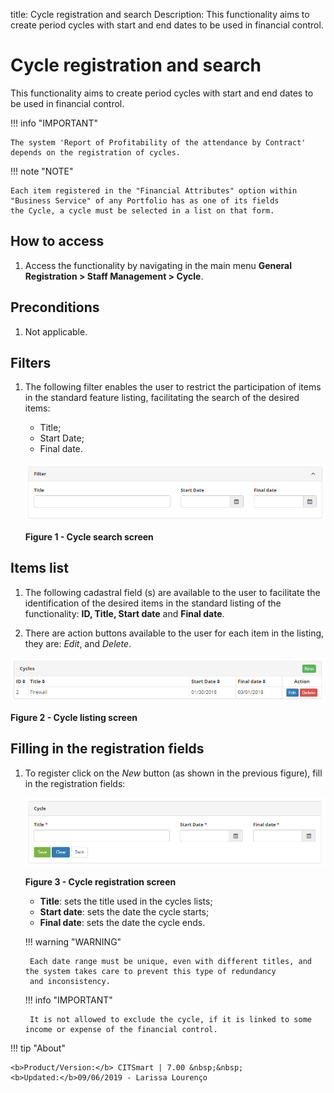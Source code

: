 title:  Cycle registration and search
Description: This functionality aims to create period cycles with start and end dates to be used in financial control.
# Cycle registration and search

This functionality aims to create period cycles with start and end dates to be used in financial control.

!!! info "IMPORTANT"

    The system 'Report of Profitability of the attendance by Contract' depends on the registration of cycles.
    
!!! note "NOTE"

    Each item registered in the "Financial Attributes" option within "Business Service" of any Portfolio has as one of its fields 
    the Cycle, a cycle must be selected in a list on that form.
    
How to access
--------------

1. Access the functionality by navigating in the main menu **General Registration > Staff Management > Cycle**.

Preconditions
----------------

1. Not applicable.

Filters
---------

1. The following filter enables the user to restrict the participation of items in the standard feature listing, facilitating the 
search of the desired items:

    - Title;
    - Start Date;
    - Final date.
    
    ![Search](images/cycle.img1.jpg)
    
    **Figure 1 - Cycle search screen**
    
Items list
-------------------

1. The following cadastral field (s) are available to the user to facilitate the identification of the desired items in the 
standard listing of the functionality: **ID, Title, Start date** and **Final date**.

2. There are action buttons available to the user for each item in the listing, they are: *Edit*, and *Delete*.

![Listing](images/cycle.img2.jpg)

**Figure 2 - Cycle listing screen**

Filling in the registration fields
-------------------------------------

1. To register click on the *New* button (as shown in the previous figure), fill in the registration fields:

    ![Entry](images/cycle.img3.jpg)
    
    **Figure 3 - Cycle registration screen**
    
    - **Title**: sets the title used in the cycles lists;
    - **Start date**: sets the date the cycle starts;
    - **Final date**: sets the date the cycle ends.
    
    !!! warning "WARNING"
    
        Each date range must be unique, even with different titles, and the system takes care to prevent this type of redundancy 
        and inconsistency.
        
    !!! info "IMPORTANT"
    
        It is not allowed to exclude the cycle, if it is linked to some income or expense of the financial control.
        
!!! tip "About"

    <b>Product/Version:</b> CITSmart | 7.00 &nbsp;&nbsp;
    <b>Updated:</b>09/06/2019 - Larissa Lourenço
